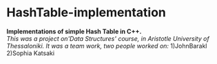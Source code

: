 # HashTable-implementation

**Implementations of simple Hash Table in C++.**\
*This was a project on'Data Structures' course, in Aristotle University of Thessaloniki. It was a team work, two people worked on:*
1)JohnBarakl
2)Sophia Katsaki
